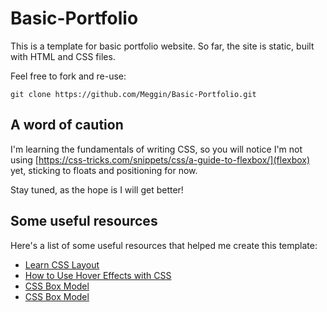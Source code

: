 # Basic-Portfolio

This is a template for basic portfolio website.
So far, the site is static, built with HTML and CSS files.

Feel free to fork and re-use:

`git clone https://github.com/Meggin/Basic-Portfolio.git`

## A word of caution

I'm learning the fundamentals of writing CSS,
so you will notice I'm not using [https://css-tricks.com/snippets/css/a-guide-to-flexbox/](flexbox) yet,
sticking to floats and positioning for now.

Stay tuned, as the hope is I will get better!

## Some useful resources

Here's a list of some useful resources that helped me create this template:

* [Learn CSS Layout](http://learnlayout.com/)
* [How to Use Hover Effects with CSS](http://www.codeitpretty.com/2013/06/how-to-use-css-hover-effects.html)
* [CSS Box Model](https://developer.mozilla.org/en-US/docs/Web/CSS/CSS_Box_Model)
* [CSS Box Model](https://validator.w3.org/nu/#textarea)

